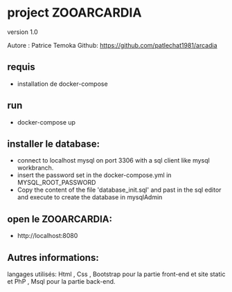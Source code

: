 # project ZOOARCARDIA

version 1.0

Autore : Patrice Temoka
Github: https://github.com/patlechat1981/arcadia

## requis 
- installation de docker-compose

## run
- docker-compose up

## installer le database:
- connect to localhost mysql on port 3306 with a sql client like mysql workbranch.
- insert the password set in the docker-compose.yml in MYSQL_ROOT_PASSWORD
- Copy the content of the file 'database_init.sql' and past in the sql editor and execute to create the database in mysqlAdmin

## open le ZOOARCARDIA:
- http://localhost:8080


## Autres informations:

langages utilisés: Html , Css , Bootstrap pour la partie front-end et site static
    et PhP , Msql pour la partie back-end.
